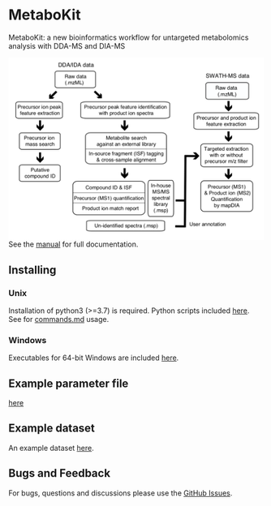 # MetaboKit
 MetaboKit: a new bioinformatics workflow for untargeted metabolomics analysis with DDA-MS and DIA-MS
 
<img src="Figure1.png" align="left">

See the [manual](manual.pdf) for full documentation.


## Installing 

### Unix
Installation of python3 (>=3.7) is required. Python scripts included [here](https://github.com/MetaboKit/MetaboKit/releases/). See for [commands.md](commands.md) usage.

### Windows

Executables for 64-bit Windows are included [here](https://github.com/MetaboKit/MetaboKit/releases/).

## Example parameter file
[here](https://drive.google.com/drive/folders/1XF2y4B_ISxGvO2Ni_CMA1vb_g2kxh2P1?usp=sharing)

## Example dataset

An example dataset [here](https://drive.google.com/drive/folders/1u-n8ig2o-pqZujTmj03zgPi1Z9eLdzVc?usp=sharing).

## Bugs and Feedback

For bugs, questions and discussions please use the [GitHub Issues](https://github.com/MetaboKit/metabokit/issues).

<!---
## License

Copyright (C) <2020> Guoshou Teo < ephteog@nus.edu.sg >, and Hyungwon Choi < hwchoi@nus.edu.sg >, National University of Singapore.

Licensed under the Apache License, Version 2.0 (the "License");

you may not use this file except in compliance with the License.

You may obtain a copy of the License at

[Apache 2.0 license](http://www.apache.org/licenses/LICENSE-2.0)

Unless required by applicable law or agreed to in writing, software

distributed under the License is distributed on an "AS IS" BASIS,

WITHOUT WARRANTIES OR CONDITIONS OF ANY KIND, either express or implied.

See the License for the specific language governing permissions and

limitations under the License.

--->
